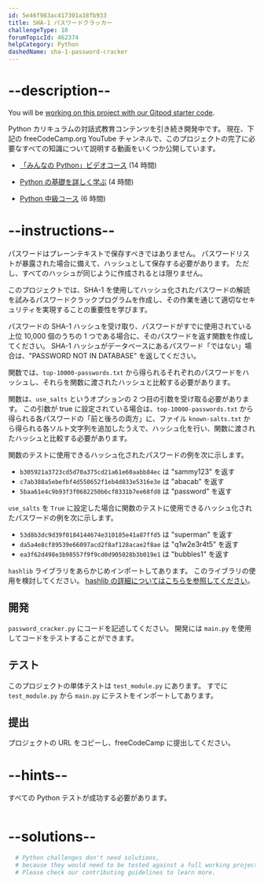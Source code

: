 ```yaml
---
id: 5e46f983ac417301a38fb933
title: SHA-1 パスワードクラッカー
challengeType: 10
forumTopicId: 462374
helpCategory: Python
dashedName: sha-1-password-cracker
---
```


# --description--

You will be <a href="https://gitpod.io/?autostart=true#https://github.com/freeCodeCamp/boilerplate-SHA-1-password-cracker" target="_blank" rel="noopener noreferrer nofollow">working on this project with our Gitpod starter code</a>.

Python カリキュラムの対話式教育コンテンツを引き続き開発中です。 現在、下記の freeCodeCamp.org YouTube チャンネルで、このプロジェクトの完了に必要なすべての知識について説明する動画をいくつか公開しています。

- <a href="https://www.freecodecamp.org/news/python-for-everybody/" target="_blank" rel="noopener noreferrer nofollow">「みんなの Python」ビデオコース</a> (14 時間)

- <a href="https://www.freecodecamp.org/news/learn-python-basics-in-depth-video-course/" target="_blank" rel="noopener noreferrer nofollow">Python の基礎を詳しく学ぶ</a> (4 時間)

- <a href="https://www.freecodecamp.org/news/intermediate-python-course/" target="_blank" rel="noopener noreferrer nofollow">Python 中級コース</a> (6 時間)

# --instructions--

パスワードはプレーンテキストで保存すべきではありません。 パスワードリストが暴露された場合に備えて、ハッシュとして保存する必要があります。 ただし、すべてのハッシュが同じように作成されるとは限りません。

このプロジェクトでは、SHA-1 を使用してハッシュ化されたパスワードの解読を試みるパスワードクラックプログラムを作成し、その作業を通じて適切なセキュリティを実現することの重要性を学びます。

パスワードの SHA-1 ハッシュを受け取り、パスワードがすでに使用されている上位 10,000 個のうちの 1 つである場合に、そのパスワードを返す関数を作成してください。 SHA-1 ハッシュがデータベースにあるパスワード「ではない」場合は、"PASSWORD NOT IN DATABASE" を返してください。

関数では、`top-10000-passwords.txt` から得られるそれぞれのパスワードをハッシュし、それらを関数に渡されたハッシュと比較する必要があります。

関数は、`use_salts` というオプションの 2 つ目の引数を受け取る必要があります。 この引数が true に設定されている場合は、`top-10000-passwords.txt` から得られる各パスワードの「前と後ろの両方」に、ファイル `known-salts.txt` から得られる各ソルト文字列を追加したうえで、ハッシュ化を行い、関数に渡されたハッシュと比較する必要があります。

関数のテストに使用できるハッシュ化されたパスワードの例を次に示します。

- `b305921a3723cd5d70a375cd21a61e60aabb84ec` は "sammy123" を返す
- `c7ab388a5ebefbf4d550652f1eb4d833e5316e3e` は "abacab" を返す
- `5baa61e4c9b93f3f0682250b6cf8331b7ee68fd8` は "password" を返す

`use_salts` を `True` に設定した場合に関数のテストに使用できるハッシュ化されたパスワードの例を次に示します。

- `53d8b3dc9d39f0184144674e310185e41a87ffd5` は "superman" を返す
- `da5a4e8cf89539e66097acd2f8af128acae2f8ae` は "q1w2e3r4t5" を返す
- `ea3f62d498e3b98557f9f9cd0d905028b3b019e1` は "bubbles1" を返す

`hashlib` ライブラリをあらかじめインポートしてあります。 このライブラリの使用を検討してください。 <a href="https://docs.python.org/3/library/hashlib.html" target="_blank" rel="noopener noreferrer nofollow">hashlib の詳細についてはこちらを参照してください</a>。

## 開発

`password_cracker.py` にコードを記述してください。 開発には `main.py` を使用してコードをテストすることができます。

## テスト

このプロジェクトの単体テストは `test_module.py` にあります。 すでに `test_module.py` から `main.py` にテストをインポートしてあります。

## 提出

プロジェクトの URL をコピーし、freeCodeCamp に提出してください。

# --hints--

すべての Python テストが成功する必要があります。

```js

```

# --solutions--

```py
  # Python challenges don't need solutions,
  # because they would need to be tested against a full working project.
  # Please check our contributing guidelines to learn more.
```
